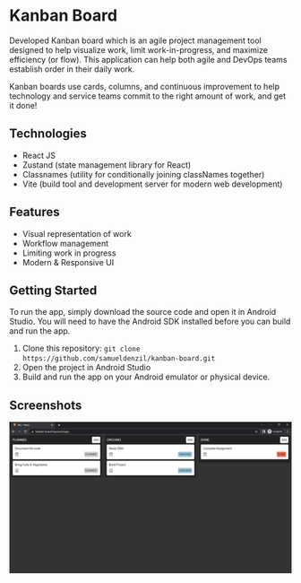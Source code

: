 # Kanban Board

Developed Kanban board which is an agile project management tool designed to help visualize work, limit work-in-progress, and maximize efficiency (or flow). This application can help both agile and DevOps teams establish order in their daily work.

Kanban boards use cards, columns, and continuous improvement to help technology and service teams commit to the right amount of work, and get it done!

## Technologies

- React JS
- Zustand (state management library for React)
- Classnames (utility for conditionally joining classNames together)
- Vite (build tool and development server for modern web development)

## Features

- Visual representation of work
- Workflow management
- Limiting work in progress
- Modern & Responsive UI

## Getting Started

To run the app, simply download the source code and open it in Android Studio. You will need to have the Android SDK installed before you can build and run the app.

1. Clone this repository: `git clone https://github.com/samueldenzil/kanban-board.git`
2. Open the project in Android Studio
3. Build and run the app on your Android emulator or physical device.

## Screenshots

![Screenshot](/screenshots/screenshot.PNG "Kanban board page")
